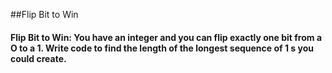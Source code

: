 ##Flip Bit to Win

#### Flip Bit to Win: You have an integer and you can flip exactly one bit from a O to a 1. Write code to find the length of the longest sequence of 1 s you could create.

